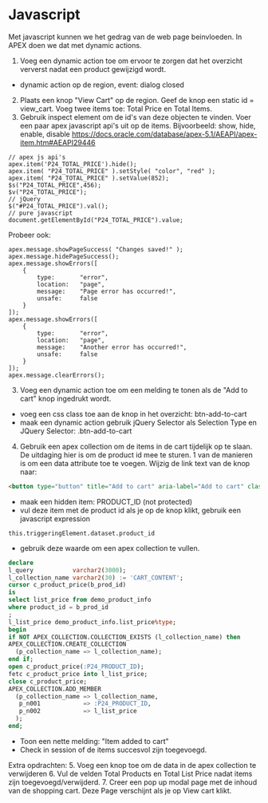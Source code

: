 # Javascript
Met javascript kunnen we het gedrag van de web page beinvloeden. In APEX doen we dat met dynamic actions.
1. Voeg een dynamic action toe om ervoor te zorgen dat het overzicht ververst nadat een product gewijzigd wordt.
  - dynamic action op de region, event: dialog closed
2. Plaats een knop "View Cart" op de region. Geef de knop een static id = view_cart. Voeg twee items toe: Total Price en Total Items.
3. Gebruik inspect element om de id's van deze objecten te vinden.
Voer een paar apex javascript api's uit op de items. Bijvoorbeeld: show, hide, enable, disable
https://docs.oracle.com/database/apex-5.1/AEAPI/apex-item.htm#AEAPI29446
```JS
// apex js api's
apex.item('P24_TOTAL_PRICE').hide();
apex.item( "P24_TOTAL_PRICE" ).setStyle( "color", "red" );
apex.item( "P24_TOTAL_PRICE" ).setValue(852);
$s("P24_TOTAL_PRICE",456);
$v("P24_TOTAL_PRICE");
// jQuery
$("#P24_TOTAL_PRICE").val();
// pure javascript
document.getElementById("P24_TOTAL_PRICE").value;
```
Probeer ook:
```JS
apex.message.showPageSuccess( "Changes saved!" );
apex.message.hidePageSuccess();
apex.message.showErrors([
    {
        type:       "error",
        location:   "page",
        message:    "Page error has occurred!",
        unsafe:     false
    }
]);
apex.message.showErrors([
    {
        type:       "error",
        location:   "page",
        message:    "Another error has occurred!",
        unsafe:     false
    }
]);
apex.message.clearErrors();
```
3. Voeg een dynamic action toe om een melding te tonen als de "Add to cart" knop ingedrukt wordt.
  - voeg een css class toe aan de knop in het overzicht: btn-add-to-cart
  - maak een dynamic action gebruik jQuery Selector als Selection Type en JQuery Selector: .btn-add-to-cart

4. Gebruik een apex collection om de items in de cart tijdelijk op te slaan. De uitdaging hier is om de product id mee te sturen. 1 van de manieren is om een data attribute toe te voegen. Wijzig de link text van de knop naar:
```HTML
<button type="button" title="Add to cart" aria-label="Add to cart" class="t-Button t-Button--noLabel t-Button--icon btn-add-to-cart data-product_id=#PRODUCT_ID# "><span aria-hidden="true" class="t-Icon fa fa-cart-plus "></span></button>
```
  - maak een hidden item: PRODUCT_ID (not protected)
  - vul deze item met de product id als je op de knop klikt, gebruik een javascript expression
  ```JS
  this.triggeringElement.dataset.product_id
  ```
  - gebruik deze waarde om een apex collection te vullen.
  ```SQL
declare
  l_query           varchar2(3000);
  l_collection_name varchar2(30) := 'CART_CONTENT';
  cursor c_product_price(b_prod_id)
  is
  select list_price from demo_product_info
  where product_id = b_prod_id
  ;
  l_list_price demo_product_info.list_price%type;
begin
  if NOT APEX_COLLECTION.COLLECTION_EXISTS (l_collection_name) then
  APEX_COLLECTION.CREATE_COLLECTION
    (p_collection_name => l_collection_name);
  end if;
  open c_product_price(:P24_PRODUCT_ID);
  fetc c_product_price into l_list_price;
  close c_product_price;
  APEX_COLLECTION.ADD_MEMBER
    (p_collection_name => l_collection_name,
     p_n001            => :P24_PRODUCT_ID,
     p_n002            => l_list_price
    );
end;
```
  - Toon een nette melding: "Item added to cart"
  - Check in session of de items succesvol zijn toegevoegd.

Extra opdrachten:
5. Voeg een knop toe om de data in de apex collection te verwijderen
6. Vul de velden Total Products en Total List Price nadat items zijn toegevoegd/verwijderd.
7. Creer een pop up modal page met de inhoud van de shopping cart. Deze Page verschijnt als je op View cart klikt.

